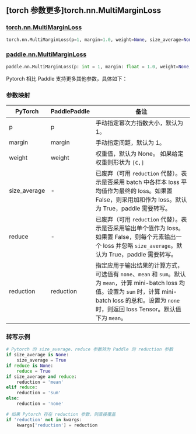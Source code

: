 ## [torch 参数更多]torch.nn.MultiMarginLoss

### [torch.nn.MultiMarginLoss](https://pytorch.org/docs/stable/generated/torch.nn.MultiMarginLoss)

```python
torch.nn.MultiMarginLoss(p=1, margin=1.0, weight=None, size_average=None, reduce=None, reduction='mean')
```

### [paddle.nn.MultiMarginLoss](https://www.paddlepaddle.org.cn/documentation/docs/zh/develop/api/paddle/nn/MultiMarginLoss_cn.html)

```python
paddle.nn.MultiMarginLoss(p: int = 1, margin: float = 1.0, weight=None, reduction: str = 'mean', name: str = None)
```

Pytorch 相比 Paddle 支持更多其他参数，具体如下：

### 参数映射

| PyTorch            | PaddlePaddle       | 备注                                                                               |
| ------------------ | ------------------ | ---------------------------------------------------------------------------------- |
| p                  | p                  | 手动指定幂次方指数大小，默认为 1。                                                   |
| margin             | margin             | 手动指定间距，默认为 1。                                                             |
| weight             | weight             | 权重值，默认为 None。 如果给定权重则形状为 `[C,]`                                       |
| size_average       | -                  | 已废弃（可用 `reduction` 代替）。表示是否采用 batch 中各样本 loss 平均值作为最终的 loss。如果置 False，则采用加和作为 loss。默认为 True，paddle 需要转写。    |
| reduce             | -                  | 已废弃（可用 `reduction` 代替）。表示是否采用输出单个值作为 loss。如果置 False，则每个元素输出一个 loss 并忽略 `size_average`。默认为 True，paddle 需要转写。 |
| reduction          | reduction          | 指定应用于输出结果的计算方式，可选值有 `none`、`mean` 和 `sum`。默认为 `mean`，计算 mini-batch loss 均值。设置为 `sum` 时，计算 mini-batch loss 的总和。设置为 `none` 时，则返回 loss Tensor。默认值下为 `mean`。   |

### 转写示例

```python
# Pytorch 的 size_average、reduce 参数转为 Paddle 的 reduction 参数
if size_average is None:
    size_average = True
if reduce is None:
    reduce = True
if size_average and reduce:
    reduction = 'mean'
elif reduce:
    reduction = 'sum'
else:
    reduction = 'none'

# 如果 Pytorch 存在 reduction 参数，则直接覆盖
if 'reduction' not in kwargs:
    kwargs['reduction'] = reduction
```
